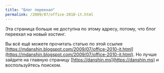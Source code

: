 ```yaml
---
title: "Блог переехал"
permalink: /2009/07/office-2010-it.html
---
```

Эта страница больше не доступна по этому адресу, потому, что блог переехал на новый хостинг.

Вы всё ещё можете прочитать статью по этой ссылке [https://mdanshin.blogspot.com/2009/07/office-2010-it.html](https://mdanshin.blogspot.com/2009/07/office-2010-it.html). Но лучше зайдите на главную страницу [https://danshin.ms](https://danshin.ms) и воспользуйтесь поиском.